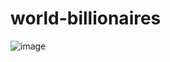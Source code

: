 # world-billionaires

![image](https://github.com/olatunde222/worlds-billionaires/assets/115417709/32681cf7-8bec-4519-84c6-4d37a9be91ac)
